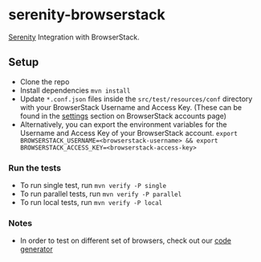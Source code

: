 # serenity-browserstack

[Serenity](http://www.thucydides.info/docs/serenity/) Integration with BrowserStack.

## Setup

- Clone the repo
- Install dependencies `mvn install`
- Update `*.conf.json` files inside the `src/test/resources/conf` directory with your BrowserStack Username and Access Key. (These can be found in the [settings](https://www.browserstack.com/accounts/settings) section on BrowserStack accounts page)
- Alternatively, you can export the environment variables for the Username and Access Key of your BrowserStack account. `export BROWSERSTACK_USERNAME=<browserstack-username> && export BROWSERSTACK_ACCESS_KEY=<browserstack-access-key>`

### Run the tests

- To run single test, run `mvn verify -P single`
- To run parallel tests, run `mvn verify -P parallel`
- To run local tests, run `mvn verify -P local`

### Notes

- In order to test on different set of browsers, check out our [code generator](https://www.browserstack.com/automate/python#setting-os-and-browser)
